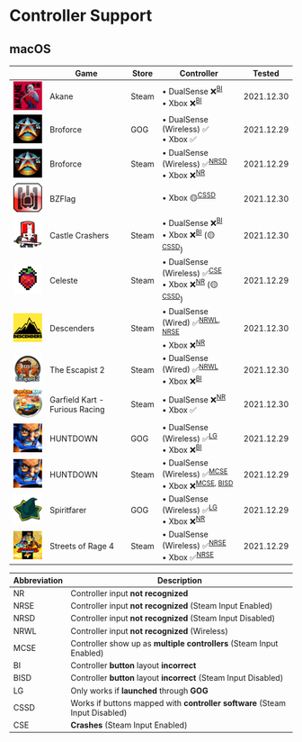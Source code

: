 # Controller Support

## macOS

|                                                                                                                  | Game                           | Store | Controller                                                                                                       | Tested     |
| ---------------------------------------------------------------------------------------------------------------- | ------------------------------ | ----- | ---------------------------------------------------------------------------------------------------------------- | ---------- |
| <img src="Pictures/Akane.png" alt="Akane" style="zoom:25%;" />                                                   | Akane                          | Steam | • DualSense ❌<sup>[BI](#bi)</sup> <br/> • Xbox ❌<sup>[BI](#bi)</sup>                                           | 2021.12.30 |
| <img src="Pictures/Broforce.png" alt="Broforce" style="zoom:25%;" />                                             | Broforce                       | GOG   | • DualSense (Wireless) ✅ <br/> • Xbox ✅                                                                        | 2021.12.29 |
| <img src="Pictures/Broforce.png" alt="Broforce" style="zoom:25%;" />                                             | Broforce                       | Steam | • DualSense (Wireless) ✅<sup>[NRSD](#nrsd)</sup> <br/> • Xbox ❌<sup>[NR](#nr)</sup>                            | 2021.12.29 |
| <img src="Pictures/BZFlag.png" alt="BZFlag" style="zoom:25%;" />                                                 | BZFlag                         |       | • Xbox 🟡<sup>[CSSD](#cssd)</sup>                                                                                | 2021.12.30 |
| <img src="Pictures/Castle Crashers.png" alt="Castle Crashers" style="zoom:25%;" />                               | Castle Crashers                | Steam | • DualSense ❌<sup>[BI](#bi)</sup> <br/> • Xbox ❌<sup>[BI](#bi)</sup> (🟡<sup>[CSSD](#cssd)</sup>)              | 2021.12.30 |
| <img src="Pictures/Celeste.png" alt="Celeste" style="zoom:25%;" />                                               | Celeste                        | Steam | • DualSense (Wireless) ✅<sup>[CSE](#cse)</sup> <br/> • Xbox ❌<sup>[NR](#nr)</sup> (🟡<sup>[CSSD](#cssd)</sup>) | 2021.12.29 |
| <img src="Pictures/Descenders.png" alt="Descenders" style="zoom:25%;" />                                         | Descenders                     | Steam | • DualSense (Wired) ✅<sup>[NRWL](#nrwl), [NRSE](#nrse)</sup> <br/> • Xbox ❌<sup>[NR](#nr)</sup>                | 2021.12.30 |
| <img src="Pictures/The Escapist 2.png" alt="The Escapist 2" style="zoom:25%;" />                                 | The Escapist 2                 | Steam | • DualSense (Wired) ✅<sup>[NRWL](#nrwl)</sup> <br/> • Xbox ❌<sup>[BI](#bi)</sup>                               | 2021.12.30 |
| <img src="Pictures/Garfield Kart - Furious Racing.png" alt="Garfield Kart - Furious Racing" style="zoom:25%;" /> | Garfield Kart - Furious Racing | Steam | • DualSense ❌<sup>[NR](#nr)</sup> <br/> • Xbox ✅                                                               | 2021.12.30 |
| <img src="Pictures/HUNTDOWN.png" alt="HUNTDOWN" style="zoom:25%;" />                                             | HUNTDOWN                       | GOG   | • DualSense (Wireless) ✅<sup>[LG](#lg)</sup> <br/> • Xbox ❌<sup>[BI](#bi)</sup>                                | 2021.12.29 |
| <img src="Pictures/HUNTDOWN.png" alt="HUNTDOWN" style="zoom:25%;" />                                             | HUNTDOWN                       | Steam | • DualSense (Wireless) ✅<sup>[MCSE](#mcse)</sup> <br/> • Xbox ❌<sup>[MCSE](#mcse), [BISD](#bisd)</sup>         | 2021.12.29 |
| <img src="Pictures/Spiritfarer.png" alt="Spiritfarer" style="zoom:25%;" />                                       | Spiritfarer                    | GOG   | • DualSense (Wireless) ✅<sup>[LG](#lg)</sup> <br/> • Xbox ❌<sup>[NR](#nr)                                      | 2021.12.29 |
| <img src="Pictures/Streets of Rage 4.png" alt="Streets of Rage 4" style="zoom:25%;" />                           | Streets of Rage 4              | Steam | • DualSense (Wireless) ✅<sup>[NRSE](#nrse)</sup> <br/> • Xbox ✅<sup>[NRSE](#nrse)</sup>                        | 2021.12.29 |

| Abbreviation            | Description                                                                 |
| ----------------------- | --------------------------------------------------------------------------- |
| <a name="nr">NR</a>     | Controller input **not recognized**                                         |
| <a name="nrse">NRSE</a> | Controller input **not recognized** (Steam Input Enabled)                   |
| <a name="nrsd">NRSD</a> | Controller input **not recognized** (Steam Input Disabled)                  |
| <a name="nrwl">NRWL</a> | Controller input **not recognized** (Wireless)                              |
| <a name="mcse">MCSE</a> | Controller show up as **multiple controllers** (Steam Input Enabled)        |
| <a name="bi">BI</a>     | Controller **button** layout **incorrect**                                  |
| <a name="bisd">BISD</a> | Controller **button** layout **incorrect** (Steam Input Disabled)           |
| <a name="lg">LG</a>     | Only works if **launched** through **GOG**                                  |
| <a name="cssd">CSSD</a> | Works if buttons mapped with **controller software** (Steam Input Disabled) |
| <a name="cse">CSE</a>   | **Crashes** (Steam Input Enabled)                                           |
